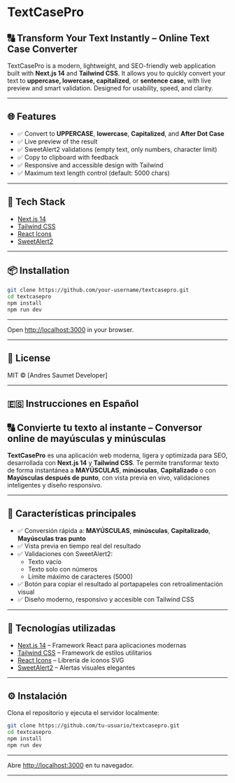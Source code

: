 # TextCasePro

## 🔠 Transform Your Text Instantly – Online Text Case Converter

TextCasePro is a modern, lightweight, and SEO-friendly web application built with **Next.js 14** and **Tailwind CSS**. It allows you to quickly convert your text to **uppercase, lowercase, capitalized**, or **sentence case**, with live preview and smart validation. Designed for usability, speed, and clarity.

---

## 🌐 Features

- ✅ Convert to **UPPERCASE**, **lowercase**, **Capitalized**, and **After Dot Case**
- ✅ Live preview of the result
- ✅ SweetAlert2 validations (empty text, only numbers, character limit)
- ✅ Copy to clipboard with feedback
- ✅ Responsive and accessible design with Tailwind
- ✅ Maximum text length control (default: 5000 chars)

---

## 🚀 Tech Stack

- [Next.js 14](https://nextjs.org/)
- [Tailwind CSS](https://tailwindcss.com/)
- [React Icons](https://react-icons.github.io/react-icons/)
- [SweetAlert2](https://sweetalert2.github.io/)

---

## 📦 Installation

```bash
git clone https://github.com/your-username/textcasepro.git
cd textcasepro
npm install
npm run dev
```

---

Open [http://localhost:3000](http://localhost:3000) in your browser.

---

## 📄 License

MIT © [Andres Saumet Developer]

---

## 🇪🇸 Instrucciones en Español
## 🔠 Convierte tu texto al instante – Conversor online de mayúsculas y minúsculas

**TextCasePro** es una aplicación web moderna, ligera y optimizada para SEO, desarrollada con **Next.js 14** y **Tailwind CSS**. Te permite transformar texto de forma instantánea a **MAYÚSCULAS**, **minúsculas**, **Capitalizado** o con **Mayúsculas después de punto**, con vista previa en vivo, validaciones inteligentes y diseño responsivo.

---

## 🌟 Características principales

- ✅ Conversión rápida a: **MAYÚSCULAS**, **minúsculas**, **Capitalizado**, **Mayúsculas tras punto**
- ✅ Vista previa en tiempo real del resultado
- ✅ Validaciones con SweetAlert2:
  - Texto vacío
  - Texto solo con números
  - Límite máximo de caracteres (5000)
- ✅ Botón para copiar el resultado al portapapeles con retroalimentación visual
- ✅ Diseño moderno, responsivo y accesible con Tailwind CSS

---

## 🚀 Tecnologías utilizadas

- [Next.js 14](https://nextjs.org/) – Framework React para aplicaciones modernas
- [Tailwind CSS](https://tailwindcss.com/) – Framework de estilos utilitarios
- [React Icons](https://react-icons.github.io/react-icons/) – Librería de íconos SVG
- [SweetAlert2](https://sweetalert2.github.io/) – Alertas visuales elegantes

---

## ⚙️ Instalación

Clona el repositorio y ejecuta el servidor localmente:

```bash
git clone https://github.com/tu-usuario/textcasepro.git
cd textcasepro
npm install
npm run dev
```
---

Abre [http://localhost:3000](http://localhost:3000) en tu navegador.

---